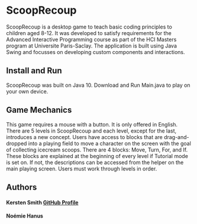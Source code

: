 # ScoopRecoup
ScoopRecoup is a desktop game to teach basic coding principles to children aged 8-12. It was developed to satisfy requirements for the Advanced Interactive Programming course as part of the HCI Masters program at Universite Paris-Saclay. The application is built using Java Swing and focusses on developing custom components and interactions.

## Install and Run
ScoopRecoup was built on Java 10. Download and Run Main.java to play on your own device.

## Game Mechanics
This game requires a mouse with a button. It is only offered in English.
There are 5 levels in ScoopRecoup and each level, except for the last, introduces a new concept. Users have access to blocks that are drag-and-dropped into a playing field to move a character on the screen with the goal of collecting icecream scoops. There are 4 blocks: Move, Turn, For, and If. These blocks are explained at the beginning of every level if Tutorial mode is set on. If not, the descriptions can be accessed from the helper on the main playing screen. Users must work through levels in order. 

## Authors
#### Kersten Smith [GitHub Profile](https://github.com/kersten16)
#### Noémie Hanus
